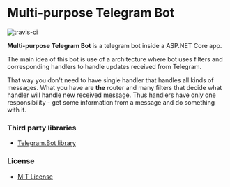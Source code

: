 Multi-purpose Telegram Bot
======

![travis-ci](https://travis-ci.com/admiralWoop/multi-purpose-tg-bot.svg?branch=master)

**Multi-purpose Telegram Bot** is a telegram bot inside a ASP.NET Core app.

The main idea of this bot is use of a architecture where bot uses filters and corresponding handlers to handle updates received from Telegram.

That way you don't need to have single handler that handles all kinds of messages.
What you have are **the** router and many filters that decide what handler will handle new received message. Thus handlers have only one responsibility - get some information from a message and do something with it.

### Third party libraries
* [Telegram.Bot library](https://github.com/TelegramBots/Telegram.Bot)

### License 
* [MIT License](https://github.com/admiralWoop/multi-purpose-tg-bot/blob/master/LICENSE)
